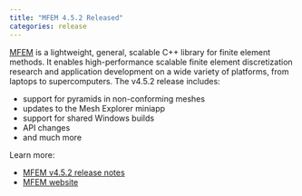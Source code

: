 ```yaml
---
title: "MFEM 4.5.2 Released"
categories: release
---
```


[MFEM](https://github.com/mfem/mfem) is a lightweight, general, scalable C++ library for finite element methods. It enables high-performance scalable finite element discretization research and application development on a wide variety of platforms, from laptops to supercomputers. The v4.5.2 release includes:

- support for pyramids in non-conforming meshes
- updates to the Mesh Explorer miniapp
- support for shared Windows builds
- API changes
- and much more

Learn more:

- [MFEM v4.5.2 release notes](https://github.com/mfem/mfem/blob/v4.5.2/CHANGELOG)
- [MFEM website](https://mfem.org)
